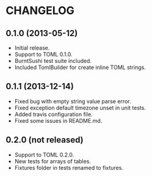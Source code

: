 CHANGELOG
=========

0.1.0 (2013-05-12)
------------------

* Initial release.
* Support to TOML 0.1.0.
* BurntSushi test suite included.
* Included TomlBuilder for create inline TOML strings.

0.1.1 (2013-12-14)
------------------
* Fixed bug with empty string value parse error.
* Fixed exception default timezone unset in unit tests.
* Added travis configuration file.
* Fixed some issues in README.md.

0.2.0 (not released)
--------------------
* Support to TOML 0.2.0.
* New tests for arrays of tables.
* Fixtures folder in tests renamed to fixtures.